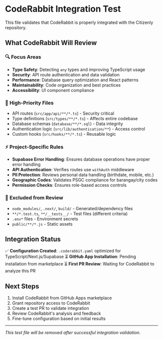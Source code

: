 # CodeRabbit Integration Test

This file validates that CodeRabbit is properly integrated with the Citizenly repository.

## What CodeRabbit Will Review

### 🔍 **Focus Areas**
- **Type Safety**: Detecting `any` types and improving TypeScript usage
- **Security**: API route authentication and data validation  
- **Performance**: Database query optimization and React patterns
- **Maintainability**: Code organization and best practices
- **Accessibility**: UI component compliance

### 🎯 **High-Priority Files**
- API routes (`src/app/api/**/*.ts`) - Security critical
- Type definitions (`src/types/**/*.ts`) - Affects entire codebase  
- Database schemas (`database/**/*.sql`) - Data integrity
- Authentication logic (`src/lib/authentication/**`) - Access control
- Custom hooks (`src/hooks/**/*.ts`) - Reusable logic

### ⚡ **Project-Specific Rules**
- **Supabase Error Handling**: Ensures database operations have proper error handling
- **API Authentication**: Verifies routes use `withAuth` middleware
- **PII Protection**: Reviews personal data handling (birthdate, mobile, etc.)
- **Geographic Codes**: Validates PSGC compliance for barangay/city codes
- **Permission Checks**: Ensures role-based access controls

### 🚫 **Excluded from Review**  
- `node_modules/`, `.next/`, `build/` - Generated/dependency files
- `**/*.test.ts`, `**/__tests__/` - Test files (different criteria)
- `.env*` files - Environment secrets
- `public/**/*.js` - Static assets

## Integration Status

✅ **Configuration Created**: `.coderabbit.yaml` optimized for TypeScript/Next.js/Supabase
⏳ **GitHub App Installation**: Pending installation from marketplace
⏳ **First PR Review**: Waiting for CodeRabbit to analyze this PR

## Next Steps

1. Install CodeRabbit from GitHub Apps marketplace
2. Grant repository access to CodeRabbit  
3. Create a test PR to validate integration
4. Review CodeRabbit's analysis and feedback
5. Fine-tune configuration based on initial results

---

*This test file will be removed after successful integration validation.*